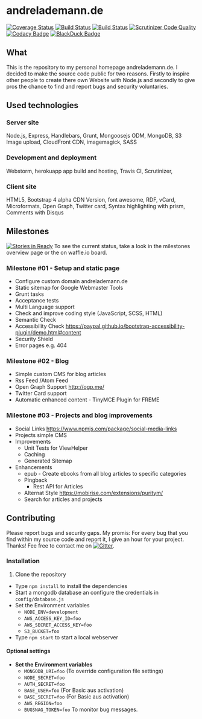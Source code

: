 # andrelademann.de

[![Coverage Status](https://coveralls.io/repos/github/vergissberlin/andrelademann-de/badge.svg?branch=master)](https://coveralls.io/github/vergissberlin/andrelademann-de?branch=master)
[![Build Status](https://travis-ci.org/vergissberlin/andrelademann-de.svg?branch=master)](https://travis-ci.org/vergissberlin/andrelademann-de)
[![Build Status](https://scrutinizer-ci.com/g/vergissberlin/andrelademann-de/badges/build.png?b=master)](https://scrutinizer-ci.com/g/vergissberlin/andrelademann-de/build-status/master)
[![Scrutinizer Code Quality](https://scrutinizer-ci.com/g/vergissberlin/andrelademann-de/badges/quality-score.png?b=master)](https://scrutinizer-ci.com/g/vergissberlin/andrelademann-de/?branch=master)
[![Codacy Badge](https://api.codacy.com/project/badge/Grade/d71d9adb1c8b4ba7a08ff58b86e5ff6d)](https://www.codacy.com/app/andre_1725/andrelademann-de?utm_source=github.com&amp;utm_medium=referral&amp;utm_content=vergissberlin/andrelademann-de&amp;utm_campaign=Badge_Grade)
[![BlackDuck Badge](https://www.openhub.net/p/andrelademann-de/widgets/project_thin_badge?format=gif&amp;ref=Thin+badge)](https://www.openhub.net/p/andrelademann-de?ref=Thin+badge)

## What
This is the repository to my personal homepage andrelademann.de. I decided to make the source code public for two reasons. Firstly to inspire other people to create there own Website with Node.js and secondly to give pros the chance to find and report bugs and security voluntaries.

## Used technologies
### Server site
Node.js, Express, Handlebars, Grunt, Mongoosejs ODM, MongoDB, S3 Image upload, CloudFront CDN, imagemagick, SASS

### Development and deployment
Webstorm, herokuapp app build and hosting, Travis CI, Scrutinizer,

### Client site
HTML5, Bootstrap 4 alpha CDN Version, font awesome, RDF, vCard, Microformats, Open Graph, Twitter card, Syntax highlighting with prism, Comments with Disqus

## Milestones
[![Stories in Ready](https://badge.waffle.io/vergissberlin/andrelademann-de.png?label=ready&title=Ready)](https://waffle.io/vergissberlin/andrelademann-de) To see the current status, take a look in the milestones overview page or the on waffle.io board.

### Milestone #01 - Setup and static page
- Configure custom domain andrelademann.de
- Static sitemap for Google Webmaster Tools
- Grunt tasks
- Acceptance tests
- Multi Language support
- Check and improve coding style (JavaScript, SCSS, HTML)
- Semantic Check
- Accessibility Check https://paypal.github.io/bootstrap-accessibility-plugin/demo.html#content
- Security Shield
- Error pages e.g. 404

### Milestone #02 - Blog
- Simple custom CMS for blog articles
- Rss Feed /Atom Feed
- Open Graph Support http://ogp.me/
- Twitter Card support
- Automatic enhanced content - TinyMCE Plugin for FREME

### Milestone #03 - Projects and blog improvements
- Social Links https://www.npmjs.com/package/social-media-links
- Projects simple CMS
- Improvements
  - Unit Tests for ViewHelper
  - Caching
  - Generated Sitemap
- Enhancements
  - epub - Create ebooks from all blog articles to specific categories
  - Pingback  
	- Rest API for Articles
  - Alternat Style https://mobirise.com/extensions/puritym/
  - Search for articles and projects

## Contributing
Please report bugs and security gaps. My promis: For every bug that you find within my source code and report it, I give an hour for your project. Thanks! Fee free to contact me on [![Gitter](https://badges.gitter.im/vergissberlin/andrelademann-de.svg)](https://gitter.im/vergissberlin/andrelademann-de?utm_source=badge&utm_medium=badge&utm_campaign=pr-badge).

### Installation

1. Clone the repository
- Type ``npm install`` to install the dependencies
- Start a mongodb database an configure the credentials in ``config/database.js``
- Set the Environment variables
  - ``NODE_ENV=development``
  - ``AWS_ACCESS_KEY_ID=foo``
  - ``AWS_SECRET_ACCESS_KEY=foo``
  - ``S3_BUCKET=foo``
- Type ``npm start`` to start a local webserver

#### Optional settings

- **Set the Environment variables**
  - ``MONGODB_URI=foo`` (To override configuration file settings)
  - ``NODE_SECRET=foo``
  - ``AUTH_SECRET=foo``
  - ``BASE_USER=foo`` (For Basic aus activation)
  - ``BASE_SECRET=foo`` (For Basic aus activation)
  - ``AWS_REGION=foo``
  - ``BUGSNAG_TOKEN=foo`` To monitor bug messages.
